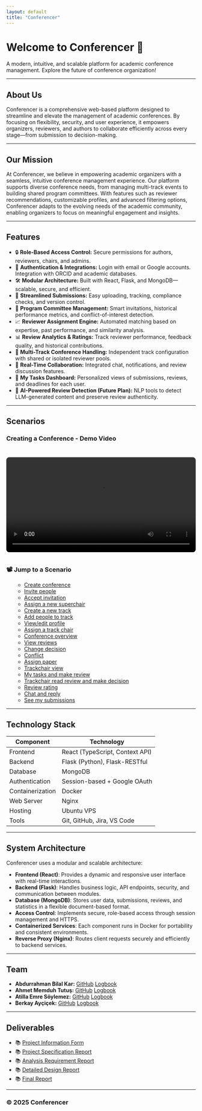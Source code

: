```yaml
---
layout: default
title: "Conferencer"
---
```


# Welcome to Conferencer 🚀

A modern, intuitive, and scalable platform for academic conference management. Explore the future of conference organization!

---

## About Us

Conferencer is a comprehensive web-based platform designed to streamline and elevate the management of academic conferences. By focusing on flexibility, security, and user experience, it empowers organizers, reviewers, and authors to collaborate efficiently across every stage—from submission to decision-making.

---

## Our Mission

At Conferencer, we believe in empowering academic organizers with a seamless, intuitive conference management experience. Our platform supports diverse conference needs, from managing multi-track events to building shared program committees. With features such as reviewer recommendations, customizable profiles, and advanced filtering options, Conferencer adapts to the evolving needs of the academic community, enabling organizers to focus on meaningful engagement and insights.

---

## Features

- 🔒 **Role-Based Access Control:** Secure permissions for authors, reviewers, chairs, and admins.
- 🔐 **Authentication & Integrations:** Login with email or Google accounts. Integration with ORCID and academic databases.
- 🛠️ **Modular Architecture:** Built with React, Flask, and MongoDB—scalable, secure, and efficient.
- 📄 **Streamlined Submissions:** Easy uploading, tracking, compliance checks, and version control.
- 📌 **Program Committee Management:** Smart invitations, historical performance metrics, and conflict-of-interest detection.
- 📈 **Reviewer Assignment Engine:** Automated matching based on expertise, past performance, and similarity analysis.
- 📊 **Review Analytics & Ratings:** Track reviewer performance, feedback quality, and historical contributions.
- 🧩 **Multi-Track Conference Handling:** Independent track configuration with shared or isolated reviewer pools.
- 🔁 **Real-Time Collaboration:** Integrated chat, notifications, and review discussion features.
- 🎯 **My Tasks Dashboard:** Personalized views of submissions, reviews, and deadlines for each user.
- 🧠 **AI-Powered Review Detection (Future Plan):** NLP tools to detect LLM-generated content and preserve review authenticity.

---

## Scenarios

### Creating a Conference - Demo Video

<div style="position: relative; padding-bottom: 56.25%; height: 0; overflow: hidden; max-width: 100%; border-radius: 8px; margin: 20px 0;">
  <video id="demoVideo" controls style="width: 100%; border-radius: 8px; margin: 20px 0;">
    <source src="demo.mp4" type="video/mp4">
    Your browser does not support the video tag.
  </video>
</div>

<div>
  <h3>📽️ Jump to a Scenario</h3>
  <ul>
<ul>
  <li><a href="#" onclick="event.preventDefault(); seekVideo(0);">Create conference</a></li>
  <li><a href="#" onclick="event.preventDefault(); seekVideo(27);">Invite people</a></li>
  <li><a href="#" onclick="event.preventDefault(); seekVideo(41);">Accept invitation</a></li>
  <li><a href="#" onclick="event.preventDefault(); seekVideo(55);">Assign a new superchair</a></li>
  <li><a href="#" onclick="event.preventDefault(); seekVideo(107);">Create a new track</a></li>
  <li><a href="#" onclick="event.preventDefault(); seekVideo(135);">Add people to track</a></li>
  <li><a href="#" onclick="event.preventDefault(); seekVideo(146);">View/edit profile</a></li>
  <li><a href="#" onclick="event.preventDefault(); seekVideo(183);">Assign a track chair</a></li>
  <li><a href="#" onclick="event.preventDefault(); seekVideo(195);">Conference overview</a></li>
  <li><a href="#" onclick="event.preventDefault(); seekVideo(255);">View reviews</a></li>
  <li><a href="#" onclick="event.preventDefault(); seekVideo(267);">Change decision</a></li>
  <li><a href="#" onclick="event.preventDefault(); seekVideo(277);">Conflict</a></li>
  <li><a href="#" onclick="event.preventDefault(); seekVideo(300);">Assign paper</a></li>
  <li><a href="#" onclick="event.preventDefault(); seekVideo(320);">Trackchair view</a></li>
  <li><a href="#" onclick="event.preventDefault(); seekVideo(337);">My tasks and make review</a></li>
  <li><a href="#" onclick="event.preventDefault(); seekVideo(375);">Trackchair read review and make decision</a></li>
  <li><a href="#" onclick="event.preventDefault(); seekVideo(405);">Review rating</a></li>
  <li><a href="#" onclick="event.preventDefault(); seekVideo(439);">Chat and reply</a></li>
  <li><a href="#" onclick="event.preventDefault(); seekVideo(461);">See my submissions</a></li>
</ul>
  </ul>
</div>

<script>
  function seekVideo(seconds) {
    const video = document.getElementById('demoVideo');
    video.currentTime = seconds;
    video.play();
  }
</script>

---

## Technology Stack

| Component        | Technology                      |
| ---------------- | ------------------------------- |
| Frontend         | React (TypeScript, Context API) |
| Backend          | Flask (Python), Flask-RESTful   |
| Database         | MongoDB                         |
| Authentication   | Session-based + Google OAuth    |
| Containerization | Docker                          |
| Web Server       | Nginx                           |
| Hosting          | Ubuntu VPS                      |
| Tools            | Git, GitHub, Jira, VS Code      |

---

## System Architecture

Conferencer uses a modular and scalable architecture:

- **Frontend (React)**: Provides a dynamic and responsive user interface with real-time interactions.
- **Backend (Flask)**: Handles business logic, API endpoints, security, and communication between modules.
- **Database (MongoDB)**: Stores user data, submissions, reviews, and statistics in a flexible document-based format.
- **Access Control**: Implements secure, role-based access through session management and HTTPS.
- **Containerized Services**: Each component runs in Docker for portability and consistent environments.
- **Reverse Proxy (Nginx)**: Routes client requests securely and efficiently to backend services.

---

## Team

- **Abdurrahman Bilal Kar:** [GitHub](https://github.com/abilalkar) [Logbook](https://docs.google.com/document/d/1tvbA_a8OFBS25H6mmW2rgRJPnKD4thqJQN4Bayte7iM/edit?usp=sharing)
- **Ahmet Memduh Tutuş:** [GitHub](https://github.com/memduhtutus) [Logbook](https://docs.google.com/document/d/1RLuLGbGP9tq8x2x4JN0-rEbsMUVBQWjykxkwLvANRtM/edit?usp=sharing)
- **Atilla Emre Söylemez:** [GitHub](https://github.com/At1llaes22) [Logbook](https://docs.google.com/document/d/1bNkmu5djHaaG9sipRPZrShTFjT25p-enPCtM-9O3fy4/edit?usp=sharing)
- **Berkay Ayçiçek:** [GitHub](https://github.com/brkye) [Logbook](https://docs.google.com/document/d/1PBVK1BPU3sIirE2HYDI7CidOOuJ1UpTuBsUUFxfyN68/edit?usp=sharing)

---

## Deliverables

- 📚 [Project Information Form](assets/Paper-Citadel_Project_Information_Form.docx)
- 📚 [Project Specification Report](assets/T2409-Project_Specification_Document.pdf)
- 📚 [Analysis Requirement Report](assets/T2409-Analysis_Requirement_Report.pdf)
- 📚 [Detailed Design Report](assets/T2409-Detailed_Design_Report.pdf)
- 📚 [Final Report](assets/T2409-Final_Report.pdf)

---

### © 2025 Conferencer
